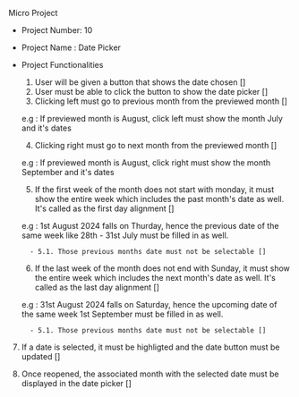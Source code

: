 Micro Project

- Project Number: 10
- Project Name : Date Picker

- Project Functionalities

  1. User will be given a button that shows the date chosen []
  2. User must be able to click the button to show the date picker []
  3. Clicking left must go to previous month from the previewed month []

  e.g : If previewed month is August, click left must show the month July and it's dates

  4. Clicking right must go to next month from the previewed month []

  e.g : If previewed month is August, click right must show the month September and it's dates

  5. If the first week of the month does not start with monday, it must show the entire week which includes the past month's date as well. It's called as the first day alignment []

  e.g : 1st August 2024 falls on Thurday, hence the previous date of the same week like 28th - 31st July must be filled in as well.

        - 5.1. Those previous months date must not be selectable []

  6. If the last week of the month does not end with Sunday, it must show the entire week which includes the next month's date as well. It's called as the last day alignment []

  e.g : 31st August 2024 falls on Saturday, hence the upcoming date of the same week 1st September must be filled in as well.

        - 5.1. Those previous months date must not be selectable []

7. If a date is selected, it must be highligted and the date button must be updated []

8. Once reopened, the associated month with the selected date must be displayed in the date picker []
